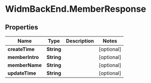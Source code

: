 # WidmBackEnd.MemberResponse

## Properties

Name | Type | Description | Notes
------------ | ------------- | ------------- | -------------
**createTime** | **String** |  | [optional] 
**memberIntro** | **String** |  | [optional] 
**memberName** | **String** |  | [optional] 
**updateTime** | **String** |  | [optional] 


